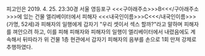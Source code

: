 피고인은 2019. 4. 25. 23:30경 서울 영등포구 <<<구아래주소>>>B<<</구아래주소>>>에 있는 건물 엘리베이터에서 피해자 <<<내국인이름>>>C<<</내국인이름>>>(가명, 52세)과 피해자의 일행에게 갑자기 "우리 셋이서 섹스 할까?"라고 말하며 피해자를 껴안으려 하고, 이를 피해 피해자와 피해자의 일행이 엘리베이터에서 내렸음에도 계속해서 뒤따라가 위 건물 1층 현관에서 갑자기 피해자의 음부를 손으로 1회 만져 강제로 추행하였다.